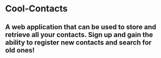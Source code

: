 # Cool-Contacts
A web application that can be used to store and retrieve all your contacts.
Sign up and gain the ability to register new contacts and search for old ones!
---

